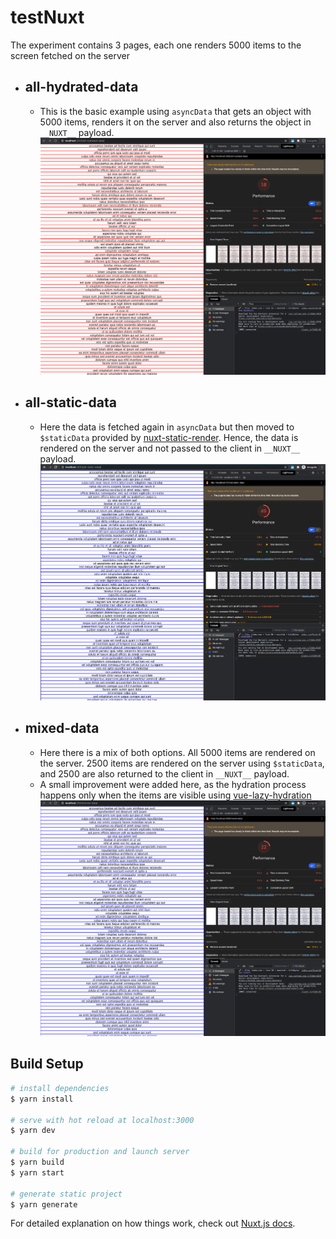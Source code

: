 # testNuxt

The experiment contains 3 pages, each one renders 5000 items to the screen fetched on the server

* ## all-hydrated-data 
  * This is the basic example using `asyncData` that gets an object with 5000 items, renders it on the server and also returns the object in `__NUXT__` payload.
  ![all-hydrated-data](all-hydrated-data.png)
* ## all-static-data
  * Here the data is fetched again in `asyncData` but then moved to `$staticData` provided by [nuxt-static-render](https://github.com/galvez/nuxt-static-render). Hence, the data is rendered on the server and not passed to the client in `__NUXT__` payload.
  ![all-static-data](all-static-data.png)
* ## mixed-data
  * Here there is a mix of both options. All 5000 items are rendered on the server. 2500 items are rendered on the server using `$staticData`, and 2500 are also returned to the client in `__NUXT__` payload.
  * A small improvement were added here, as the hydration process happens only when the items are visible using [vue-lazy-hydration](https://www.npmjs.com/package/nuxt-lazy-hydration)
  ![mixed-data](mixed-data.png)



## Build Setup

```bash
# install dependencies
$ yarn install

# serve with hot reload at localhost:3000
$ yarn dev

# build for production and launch server
$ yarn build
$ yarn start

# generate static project
$ yarn generate
```

For detailed explanation on how things work, check out [Nuxt.js docs](https://nuxtjs.org).
